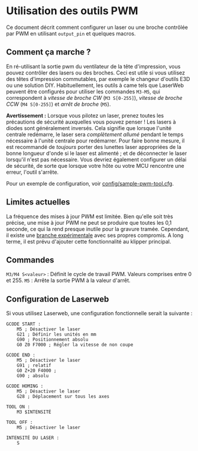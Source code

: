 # Utilisation des outils PWM

Ce document décrit comment configurer un laser ou une broche contrôlée par PWM en utilisant `output_pin` et quelques macros.

## Comment ça marche ?

En ré-utilisant la sortie pwm du ventilateur de la tête d'impression, vous pouvez contrôler des lasers ou des broches. Ceci est utile si vous utilisez des têtes d'impression commutables, par exemple le changeur d'outils E3D ou une solution DIY. Habituellement, les outils à came tels que LaserWeb peuvent être configurés pour utiliser les commandes `M3-M5`, qui correspondent à *vitesse de broche CW* (`M3 S[0-255]`), *vitesse de broche CCW* (`M4 S[0-255]`) et *arrêt de broche* (`M5`).

**Avertissement :** Lorsque vous pilotez un laser, prenez toutes les précautions de sécurité auxquelles vous pouvez penser ! Les lasers à diodes sont généralement inversés. Cela signifie que lorsque l'unité centrale redémarre, le laser sera *complètement allumé* pendant le temps nécessaire à l'unité centrale pour redémarrer. Pour faire bonne mesure, il est recommandé de *toujours* porter des lunettes laser appropriées de la bonne longueur d'onde si le laser est alimenté ; et de déconnecter le laser lorsqu'il n'est pas nécessaire. Vous devriez également configurer un délai de sécurité, de sorte que lorsque votre hôte ou votre MCU rencontre une erreur, l'outil s'arrête.

Pour un exemple de configuration, voir [config/sample-pwm-tool.cfg](/config/sample-pwm-tool.cfg).

## Limites actuelles

La fréquence des mises à jour PWM est limitée. Bien qu'elle soit très précise, une mise à jour PWM ne peut se produire que toutes les 0,1 seconde, ce qui la rend presque inutile pour la gravure tramée. Cependant, il existe une [branche expérimentale](https://github.com/Cirromulus/klipper/tree/laser_tool) avec ses propres compromis. A long terme, il est prévu d'ajouter cette fonctionnalité au klipper principal.

## Commandes

`M3/M4 S<valeur>` : Définit le cycle de travail PWM. Valeurs comprises entre 0 et 255. `M5` : Arrête la sortie PWM à la valeur d'arrêt.

## Configuration de Laserweb

Si vous utilisez Laserweb, une configuration fonctionnelle serait la suivante :

    GCODE START :
        M5 ; Désactiver le laser
        G21 ; Définir les unités en mm
        G90 ; Positionnement absolu
        G0 Z0 F7000 ; Régler la vitesse de non coupe
    
    GCODE END :
        M5 ; Désactiver le laser
        G91 ; relatif
        G0 Z+20 F4000 ;
        G90 ; absolu
    
    GCODE HOMING :
        M5 ; Désactiver le laser
        G28 ; Déplacement sur tous les axes
    
    TOOL ON :
        M3 $INTENSITÉ
    
    TOOL OFF :
        M5 ; Désactiver le laser
    
    INTENSITÉ DU LASER :
        S

